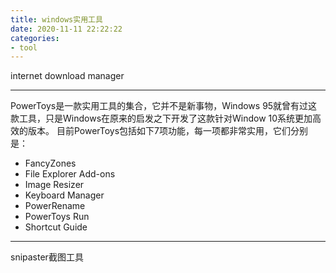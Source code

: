 ```yaml
---
title: windows实用工具
date: 2020-11-11 22:22:22
categories:
- tool
---
```


internet download manager

---

PowerToys是一款实用工具的集合，它并不是新事物，Windows 95就曾有过这款工具，只是Windows在原来的启发之下开发了这款针对Window 10系统更加高效的版本。
目前PowerToys包括如下7项功能，每一项都非常实用，它们分别是：

* FancyZones
* File Explorer Add-ons
* Image Resizer
* Keyboard Manager
* PowerRename
* PowerToys Run
* Shortcut Guide
---
snipaster截图工具
